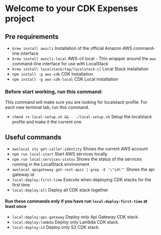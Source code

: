 # Welcome to your CDK Expenses project


## Pre requirements

* `brew install awscli`                           Installation of the official Amazon AWS command-line interface
* `brew install awscli-local`                     AWS-cli local - Thin wrapper around the `aws` command-line interface for use with LocalStack
* `brew install localstack/tap/localstack-cl`     Local Stack installation
* `npm install -g aws-cdk`                        CDK Installation
* `npm install -g aws-cdk-local`                  CDK Local installation

### Before start working, run this command:

This command will make sure you are looking for localstack profile. For each new terminal tab, run this command.

* `chmod +x local-setup.sh && . ./local-setup.sh` Setup the localstack profile and make it the current one


## Useful commands

* `awslocal sts get-caller-identity`                      Shows the current AWS account
* `npm run local:start`                                   Start AWS services locally
* `npm run local:services-status`                         Shows the status of the services running in the LocalStack environment
* `awslocal apigateway get-rest-apis | grep -E '\"id\"'`  Shows the api gateway id
* `local:deploy:first-time`                               Execute when deploying CDK stacks for the first time
* `local:deploy:all`                                      Deploy all CDK stack together

#### Run these commands only if you have run `local:deploy:first-time` at least once
* `local:deploy:api-gateway`                              Deploy only Api Gateway CDK stack.
* `local:deploy:lambda`                                   Deploy only Lambda CDK stack.
* `local:deploy:s3`                                       Deploy only S3 CDK stack.



